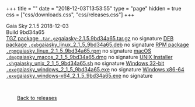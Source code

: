 +++
title = ""
date = "2018-12-03T13:53:55"
type = "page"
hidden = true
css = ["css/downloads.css", "css/releases.css"]
+++

<div class="download-container">
<div id="download-title">
<i class="fa-solid fa-tag"></i>
Gaia Sky <span class="downloads-version">2.1.5</span> 
<time class="downloads-releasedate" datetime="2018-12-03T13:53:55" title="Published: 2018-12-03T13:53:55"><i class="fa-solid fa-calendar"></i> 2018-12-03</time>
<div class="downloads-build">Build 9bd34a65</div></div>
<div class="download-section">
<a href="https://gaia.ari.uni-heidelberg.de/gaiasky/releases/2.1.5.9bd34a65/gaiasky-2.1.5.9bd34a65.tar.gz" class="download-button"><i class="fa-solid fa-file-zipper"></i> TGZ package <code>.tar.gz</code><span class="download-sub">gaiasky-2.1.5.9bd34a65.tar.gz</span></a>
<span class="signature">no signature</span>
<a href="https://gaia.ari.uni-heidelberg.de/gaiasky/releases/2.1.5.9bd34a65/gaiasky_linux_2_1_5_9bd34a65.deb" class="download-button"><i class="fa-brands fa-debian"></i> DEB package <code>.deb</code><span class="download-sub">gaiasky_linux_2_1_5_9bd34a65.deb</span></a>
<span class="signature">no signature</span>
<a href="https://gaia.ari.uni-heidelberg.de/gaiasky/releases/2.1.5.9bd34a65/gaiasky_linux_2_1_5_9bd34a65.rpm" class="download-button"><i class="fa-brands fa-fedora"></i> RPM package <code>.rpm</code><span class="download-sub">gaiasky_linux_2_1_5_9bd34a65.rpm</span></a>
<span class="signature">no signature</span>
<a href="https://gaia.ari.uni-heidelberg.de/gaiasky/releases/2.1.5.9bd34a65/gaiasky_macos_2_1_5_9bd34a65.dmg" class="download-button"><i class="fa-brands fa-apple"></i> macOS <code>.dmg</code><span class="download-sub">gaiasky_macos_2_1_5_9bd34a65.dmg</span></a>
<span class="signature">no signature</span>
<a href="https://gaia.ari.uni-heidelberg.de/gaiasky/releases/2.1.5.9bd34a65/gaiasky_unix_2_1_5_9bd34a65.sh" class="download-button"><i class="fa fa-terminal"></i> UNIX Installer <code>.sh</code><span class="download-sub">gaiasky_unix_2_1_5_9bd34a65.sh</span></a>
<span class="signature">no signature</span>
<a href="https://gaia.ari.uni-heidelberg.de/gaiasky/releases/2.1.5.9bd34a65/gaiasky_windows_2_1_5_9bd34a65.exe" class="download-button"><i class="fa-brands fa-windows"></i> Windows 32-bit <code>.exe</code><span class="download-sub">gaiasky_windows_2_1_5_9bd34a65.exe</span></a>
<span class="signature">no signature</span>
<a href="https://gaia.ari.uni-heidelberg.de/gaiasky/releases/2.1.5.9bd34a65/gaiasky_windows-x64_2_1_5_9bd34a65.exe" class="download-button"><i class="fa-brands fa-windows"></i> Windows x86-64 <code>.exe</code><span class="download-sub">gaiasky_windows-x64_2_1_5_9bd34a65.exe</span></a>
<span class="signature">no signature</span>
</div>
</div>

<p class="center-text" style="padding: 30px;">
<i class="fa-solid fa-circle-arrow-left"></i> <a href="/downloads/releases">Back to releases</a>
</p>
